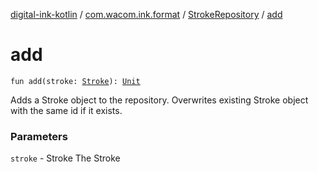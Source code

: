 [digital-ink-kotlin](../../index.md) / [com.wacom.ink.format](../index.md) / [StrokeRepository](index.md) / [add](./add.md)

# add

`fun add(stroke: `[`Stroke`](../../com.wacom.ink.format.tree.data/-stroke/index.md)`): `[`Unit`](https://kotlinlang.org/api/latest/jvm/stdlib/kotlin/-unit/index.html)

Adds a Stroke object to the repository.
Overwrites existing Stroke object with the same id if it exists.

### Parameters

`stroke` - Stroke The Stroke